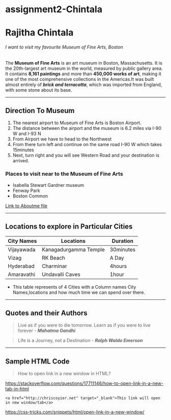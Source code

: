 # assignment2-Chintala

# Rajitha Chintala
###### I want to visit my favourite Museum of Fine Arts, Boston

The **Museum of Fine Arts** is an art museum in Boston, Massachusetts. It is the 20th-largest art museum in the world, measured by public gallery area. It contains **8,161 paintings** and more than **450,000 works of art**, making it one of the most comprehensive collections in the Americas.It was built almost entirely of ***brick and terracotta***, which was imported from England, with some stone about its base.

---

## Direction To Museum
1. The nearest airport to Museum of Fine Arts is Boston Airport.
2. The distance between the airport and the museum is 6.2 miles via I-90 W and I-93 N
3. From Airport we have to head to the Northwest 
4. From there turn left and continue on the same road I-90 W which takes 15minutes
5. Next, turn right and you will see Western Road and your destination is arrived.
### Places to visit near to the Museum of Fine Arts
* Isabella Stewart Gardner museum
* Fenway Park
* Boston Common

[Link to Aboutme file](AboutMe.md)

---

## Locations to explore in Particular Cities

|City Names| Locations |Duration|
|    ---   |    ---    |  ---   |
|Vijayawada|Kanagadurgamma Temple|30minutes|
|Vizag     |RK Beach   |  A Day |
|Hyderabad |Charminar  |  4hours|
|Amaravathi|Undavalli Caves|1hour|
* This table represents of 4 Cities with a Column names City Names,locations and how much time we can spend over there.

---

## Quotes and their Authors

> Live as if you were to die tomorrow. Learn as if you were to live forever - ***Mahatma Gandhi***

> Life is a Journey, not a Destination - ***Ralph Waldo Emerson***

---

## Sample HTML Code

> How to open link in a new window in HTML?

<https://stackoverflow.com/questions/17711146/how-to-open-link-in-a-new-tab-in-html>

```
<a href="http://chriscoyier.net" target="_blank">This link will open in new window/tab</a>
```

<https://css-tricks.com/snippets/html/open-link-in-a-new-window/>

